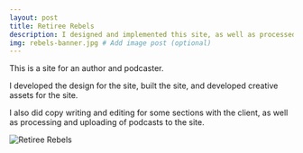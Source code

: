 ```yaml
---
layout: post
title: Retiree Rebels
description: I designed and implemented this site, as well as processed and posted podcast episodes
img: rebels-banner.jpg # Add image post (optional)
---
```

This is a site for an author and podcaster. 

I developed the design for the site, built the site, and developed creative assets for the site. 

I also did copy writing and editing for some sections with the client, as well as processing and uploading of podcasts to the site.

<img src="/flexible-jekyll/assets/img/rebels-full.jpg" alt="Retiree Rebels">
